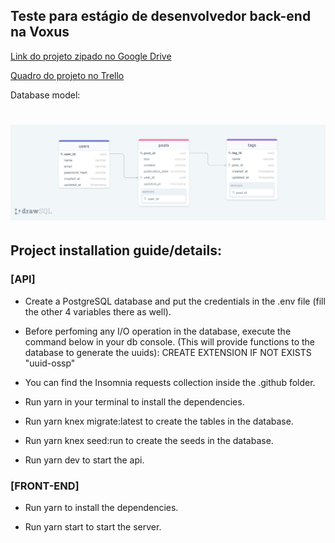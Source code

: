 ## Teste para estágio de desenvolvedor back-end na Voxus

[Link do projeto zipado no Google Drive](googledrive.com/link)

[Quadro do projeto no Trello](https://bit.ly/2TfwkV1)


Database model:
<h1>
  <img alt="Database Model" title="db-model" src=".github/db.png" width="1000px" />
</h1>

## Project installation guide/details:

### [API]

- Create a PostgreSQL database and put the credentials in the .env file (fill the other 4 variables there as well).

- Before perfoming any I/O operation in the database, execute the command below in your db console.
(This will provide functions to the database to generate the uuids):
CREATE EXTENSION IF NOT EXISTS "uuid-ossp"

- You can find the Insomnia requests collection inside the .github folder.

- Run yarn in your terminal to install the dependencies.

- Run yarn knex migrate:latest to create the tables in the database.

- Run yarn knex seed:run to create the seeds in the database.

- Run yarn dev to start the api.

### [FRONT-END]

- Run yarn to install the dependencies.

- Run yarn start to start the server.
